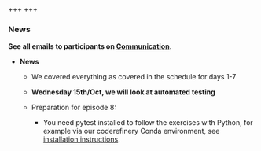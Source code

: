 +++
+++

### News

**See all emails to participants on [Communication](@/communication/_index.md)**.

- **News**
  - We covered everything as covered in the schedule for days 1-7
  - **Wednesday 15th/Oct, we will look at automated testing**
    
  - Preparation for episode 8:
    - You need pytest installed to follow the exercises with Python, for example via our coderefinery Conda environment, see [installation instructions](https://coderefinery.github.io/installation/conda/).  
